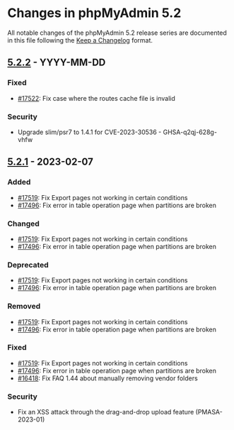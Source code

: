 # Changes in phpMyAdmin 5.2

All notable changes of the phpMyAdmin 5.2 release series are documented in this file following the [Keep a Changelog](https://keepachangelog.com/) format.

## [5.2.2] - YYYY-MM-DD

### Fixed

* [#17522](https://github.com/phpmyadmin/phpmyadmin/issues/17522): Fix case where the routes cache file is invalid

### Security

* Upgrade slim/psr7 to 1.4.1 for CVE-2023-30536 - GHSA-q2qj-628g-vhfw

## [5.2.1] - 2023-02-07

### Added

* [#17519](https://github.com/phpmyadmin/phpmyadmin/issues/17519): Fix Export pages not working in certain conditions
* [#17496](https://github.com/phpmyadmin/phpmyadmin/issues/17496): Fix error in table operation page when partitions are broken

### Changed

* [#17519](https://github.com/phpmyadmin/phpmyadmin/issues/17519): Fix Export pages not working in certain conditions
* [#17496](https://github.com/phpmyadmin/phpmyadmin/issues/17496): Fix error in table operation page when partitions are broken

### Deprecated

* [#17519](https://github.com/phpmyadmin/phpmyadmin/issues/17519): Fix Export pages not working in certain conditions
* [#17496](https://github.com/phpmyadmin/phpmyadmin/issues/17496): Fix error in table operation page when partitions are broken

### Removed

* [#17519](https://github.com/phpmyadmin/phpmyadmin/issues/17519): Fix Export pages not working in certain conditions
* [#17496](https://github.com/phpmyadmin/phpmyadmin/issues/17496): Fix error in table operation page when partitions are broken

### Fixed

* [#17519](https://github.com/phpmyadmin/phpmyadmin/issues/17519): Fix Export pages not working in certain conditions
* [#17496](https://github.com/phpmyadmin/phpmyadmin/issues/17496): Fix error in table operation page when partitions are broken
* [#16418](https://github.com/phpmyadmin/phpmyadmin/issues/16418): Fix FAQ 1.44 about manually removing vendor folders

### Security

* Fix an XSS attack through the drag-and-drop upload feature (PMASA-2023-01)

[5.2.2]: https://github.com/phpmyadmin/phpmyadmin/compare/RELEASE_5_2_1...QA_5_2
[5.2.1]: https://github.com/phpmyadmin/phpmyadmin/compare/RELEASE_5_2_0...RELEASE_5_2_1
